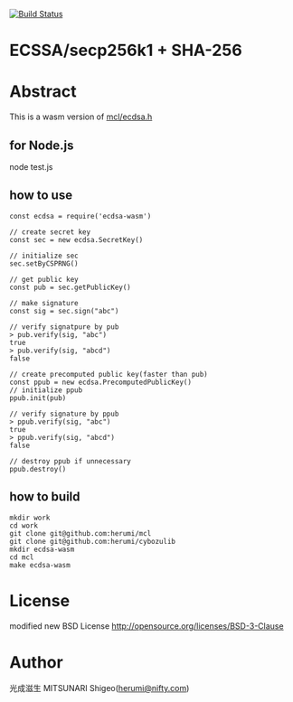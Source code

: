 [![Build Status](https://github.com/herumi/ecdsa-wasm/actions/workflows/main.yml/badge.svg)](https://github.com/herumi/ecdsa-wasm/actions/workflows/main.yml)

# ECSSA/secp256k1 + SHA-256

# Abstract

This is a wasm version of [mcl/ecdsa.h](https://github.com/herumi/mcl/blob/master/include/mcl/ecdsa.h)

## for Node.js
node test.js

## how to use
```
const ecdsa = require('ecdsa-wasm')

// create secret key
const sec = new ecdsa.SecretKey()

// initialize sec
sec.setByCSPRNG()

// get public key
const pub = sec.getPublicKey()

// make signature
const sig = sec.sign("abc")

// verify signatpure by pub
> pub.verify(sig, "abc")
true
> pub.verify(sig, "abcd")
false

// create precomputed public key(faster than pub)
const ppub = new ecdsa.PrecomputedPublicKey()
// initialize ppub
ppub.init(pub)

// verify signature by ppub
> ppub.verify(sig, "abc")
true
> ppub.verify(sig, "abcd")
false

// destroy ppub if unnecessary
ppub.destroy()
```

## how to build

```
mkdir work
cd work
git clone git@github.com:herumi/mcl
git clone git@github.com:herumi/cybozulib
mkdir ecdsa-wasm
cd mcl
make ecdsa-wasm
```

# License

modified new BSD License
http://opensource.org/licenses/BSD-3-Clause

# Author

光成滋生 MITSUNARI Shigeo(herumi@nifty.com)
